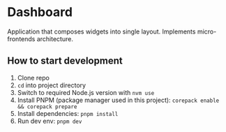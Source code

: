 # Dashboard

Application that composes widgets into single layout. Implements micro-frontends architecture.

## How to start development

1. Clone repo
2. `cd` into project directory
3. Switch to required Node.js version with `nvm use`
4. Install PNPM (package manager used in this project): `corepack enable && corepack prepare`
5. Install dependencies: `pnpm install`
6. Run dev env: `pnpm dev`
